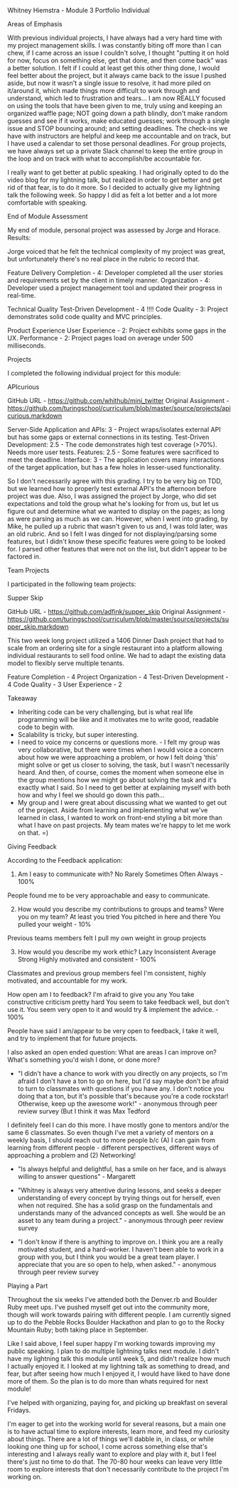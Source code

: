 Whitney Hiemstra - Module 3 Portfolio
Individual

Areas of Emphasis

With previous individual projects, I have always had a very hard time with my project management skills.
I was constantly biting off more than I can chew, if I came across an issue I couldn't solve, I thought
"putting it on hold for now, focus on something else, get that done, and then come back" was a better
solution. I felt if I could at least get this other thing done, I would feel better about the project,
but it always came back to the issue I pushed aside, but now it wasn't a single issue to resolve, it had
more piled on it/around it, which made things more difficult to work through and understand, which led to
frustration and tears... I am now REALLY focused on using the tools that have been given to me, truly
using and keeping an organized waffle page; NOT going down a path blindly, don't make random guesses and
see if it works, make educated guesses; work through a single issue and STOP bouncing around; and setting
deadlines. The check-ins we have with instructors are helpful and keep me accountable and on track, but I
have used a calendar to set those personal deadlines. For group projects, we have always set up a private
Slack channel to keep the entire group in the loop and on track with what to accomplish/be accountable for.

I really want to get better at public speaking. I had originally opted to do the video blog for my
lightning talk, but realized in order to get better and get rid of that fear, is to do it more. So
I decided to actually give my lightning talk the following week. So happy I did as felt a lot better
and a lot more comfortable with speaking.

End of Module Assessment

My end of module, personal project was assessed by Jorge and Horace. Results:

Jorge voiced that he felt the technical complexity of my project was great, but unfortunately there's no
real place in the rubric to record that.

Feature Delivery
Completion - 4: Developer completed all the user stories and requirements set by the client in timely manner.
Organization - 4: Developer used a project management tool and updated their progress in real-time.

Technical Quality
Test-Driven Development - 4 !!!!
Code Quality - 3: Project demonstrates solid code quality and MVC principles.

Product Experience
User Experience - 2: Project exhibits some gaps in the UX.
Performance - 2: Project pages load on average under 500 milliseconds.


Projects

I completed the following individual project for this module:

APIcurious

GitHub URL - https://github.com/whithub/mini_twitter
Original Assignment - https://github.com/turingschool/curriculum/blob/master/source/projects/apicurious.markdown

Server-Side Application and APIs: 3 - Project wraps/isolates external API but has some gaps or external connections in its testing.
Test-Driven Development: 2.5 - The code demonstrates high test coverage (>70%). Needs more user tests.
Features: 2.5 - Some features were sacrificed to meet the deadline.
Interface: 3 - The application covers many interactions of the target application, but has a few holes in lesser-used functionality.

So I don't necessarily agree with this grading. I try to be very big on TDD, but we
learned how to properly test external API's the afternoon before project was due. Also, I was
assigned the project by Jorge, who did set expectations and told the group what he's looking for
from us, but let us figure out and determine what we wanted to display on the pages; as long as
were parsing as much as we can. However, when I went into grading, by Mike, he pulled up a
rubric that wasn't given to us and, I was told later, was an old rubric. And so I felt I was dinged
for not displaying/parsing some features, but I didn't know these specific features were going to be
looked for. I parsed other features that were not on the list, but didn't appear to be factored in.

Team Projects

I participated in the following team projects:

Supper Skip

GitHub URL - https://github.com/adfink/supper_skip
Original Assignment - https://github.com/turingschool/curriculum/blob/master/source/projects/supper_skip.markdown

This two week long project utilized a 1406 Dinner Dash project that had to scale from an ordering site
for a single restaurant into a platform allowing individual restaurants to sell food online. We had to
adapt the existing data model to flexibly serve multiple tenants.


Feature Completion - 4
Project Organization - 4
Test-Driven Development - 4
Code Quality - 3
User Experience - 2

Takeaway

* Inheriting code can be very challenging, but is what real life programming will be like and it
motivates me to write good, readable code to begin with.
* Scalability is tricky, but super interesting.
* I need to voice my concerns or questions more. - I felt my group was very collaborative, but there were
times when I would voice a concern about how we were approaching a problem, or how I felt doing 'this'
might solve or get us closer to solving, the task, but I wasn't necessarily heard. And then, of course,
comes the moment when someone else in the group mentions how we might go about solving the task and
it's exactly what I said. So I need to get better at explaining myself with both how and why I feel we
should go down this path...
* My group and I were great about discussing what we wanted to get out of the project. Aside from
learning and implementing what we've learned in class, I wanted to work on front-end styling a bit
more than what I have on past projects. My team mates we're happy to let me work on that. =)


Giving Feedback

According to the Feedback application:

1) Am I easy to communicate with?
No
Rarely
Sometimes
Often
Always - 100%

People found me to be very approachable and easy to communicate.


2) How would you describe my contributions to groups and teams?
 Were you on my team?
 At least you tried
 You pitched in here and there
 You pulled your weight - 10%

Previous teams members felt I pull my own weight in group projects


3) How would you describe my work ethic?
 Lazy
 Inconsistent
 Average
 Strong
 Highly motivated and consistent - 100%

 Classmates and previous group members feel I'm consistent, highly motivated,
 and accountable for my work.

 How open am I to feedback?
  I'm afraid to give you any
  You take constructive criticism pretty hard
  You seem to take feedback well, but don't use it.
  You seem very open to it and would try & implement the advice. - 100%

People have said I am/appear to be very open to feedback, I take it well, and
try to implement that for future projects.

I also asked an open ended question:
What are areas I can improve on? What's something you'd wish I done, or done more?


* "I didn't have a chance to work with you directly on any projects, so I'm afraid I don't have a ton to go on here, but I'd say maybe don't be afraid to turn to classmates with questions if you have any. I don't notice you doing that a ton, but it's possible that's because you're a code rockstar! Otherwise, keep up the awesome work!" - anonymous through peer review survey (But I think it was Max Tedford

I definitely feel I can do this more. I have mostly gone to mentors and/or the same 6 classmates.
So even though I've met a variety of mentors on a weekly basis, I should reach out to more
people b/c (A) I can gain from learning from different people - different perspectives,
different ways of approaching a problem and (2) Networking!


* "Is always helpful and delightful, has a smile on her face, and is always willing to answer questions" - Margarett

* "Whitney is always very attentive during lessons, and seeks a deeper understanding of every concept by trying things out for herself, even when not required. She has a solid grasp on the fundamentals and understands many of the advanced concepts as well. She would be an asset to any team during a project." - anonymous through peer review survey

* "I don't know if there is anything to improve on. I think you are a really motivated student, and a hard-worker. I haven't been able to work in a group with you, but I think you would be a great team player. I appreciate that you are so open to help, when asked." - anonymous through peer review survey

Playing a Part

Throughout the six weeks I've attended both the Denver.rb and Boulder Ruby meet ups. I've pushed myself
get out into the community more, though will work towards pairing with different people. I am currently
signed up to do the Pebble Rocks Boulder Hackathon and plan to go to the Rocky Mountain Ruby; both
taking place in September.

Like I said above, I feel super happy I'm working towards improving my public speaking. I plan to do
multiple lightning talks next module. I didn't have my lightning talk this module until week 5, and
didn't realize how much I actually enjoyed it. I looked at my lightning talk as something to dread,
and fear, but after seeing how much I enjoyed it, I would have liked to have done more of them. So
the plan is to do more than whats required for next module!

I've helped with organizing, paying for, and picking up breakfast on several Fridays.

I'm eager to get into the working world for several reasons, but a main one is to have actual time
to explore interests, learn more, and feed my curiosity about things. There are a lot of things
we'll dabble in, in class, or while looking one thing up for school, I come across something else
that's interesting and I always really want to explore and play with it, but I feel there's just
no time to do that. The 70-80 hour weeks can leave very little room to explore interests that
don't necessarily contribute to the project I'm working on.
